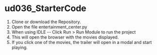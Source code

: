 # ud036_StarterCode

1) Clone or download the Repository.
2) Open the file entertainment_center.py
3) When using IDLE
   -- Click Run > Run Module to run the project
4) This will open the browser with the movies displayed.
5) If you click one of the movies, the trailer will open in a modal and start playing.
